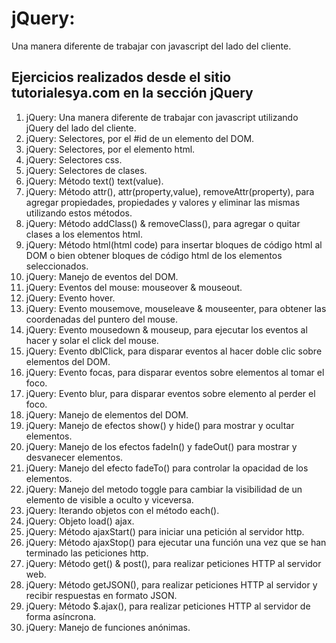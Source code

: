 # jQuery:
Una manera diferente de trabajar con javascript del lado del cliente.


## Ejercicios realizados desde el sitio tutorialesya.com en la sección jQuery

1. jQuery: Una manera diferente de trabajar con javascript utilizando jQuery del lado del cliente.
2. jQuery: Selectores, por el #id de un elemento del DOM.
3. jQuery: Selectores, por el elemento html.
4. jQuery: Selectores css.
5. jQuery: Selectores de clases.
6. jQuery: Método text() text(value).
7. jQuery: Método attr(), attr(property,value), removeAttr(property), para agregar propiedades, propiedades y valores y eliminar las mismas utilizando estos métodos.
8. jQuery: Método addClass() & removeClass(), para agregar o quitar clases a los elementos html.
9. jQuery: Método html(html code) para insertar bloques de código html al DOM o bien obtener bloques de código html de los elementos seleccionados.
10. jQuery: Manejo de eventos del DOM.
11. jQuery: Eventos del mouse: mouseover & mouseout.
12. jQuery: Evento hover.
13. jQuery: Evento mousemove, mouseleave & mouseenter, para obtener las coordenadas del puntero del mouse.
14. jQuery: Evento mousedown & mouseup, para ejecutar los eventos al hacer y solar el click del mouse.
15. jQuery: Evento dblClick, para disparar eventos al hacer doble clic sobre elementos del DOM.
16. jQuery: Evento focas, para disparar eventos sobre elementos al tomar el foco.
17. jQuery: Evento blur, para disparar eventos sobre elemento al perder el foco.
18. jQuery: Manejo de elementos del DOM.
19. jQuery: Manejo de efectos show() y hide() para mostrar y ocultar elementos.
20. jQuery: Manejo de los efectos fadeIn() y fadeOut() para mostrar y desvanecer elementos.
21. jQuery: Manejo del efecto fadeTo() para controlar la opacidad de los elementos.
22. jQuery: Manejo del metodo toggle para cambiar la visibilidad de un elemento de visible a oculto y viceversa.
23. jQuery: Iterando objetos con el método each().
24. jQuery: Objeto load() ajax.
25. jQuery: Método ajaxStart() para iniciar una petición al servidor http.
25. jQuery: Método ajaxStop() para ejecutar una función una vez que se han terminado las peticiones http.
26. jQuery: Método get() & post(), para realizar peticiones HTTP al servidor web.
27. jQuery: Método getJSON(), para realizar peticiones HTTP al servidor y recibir respuestas en formato JSON.
28. jQuery: Método $.ajax(), para realizar peticiones HTTP al servidor de forma asíncrona.
29. jQuery: Manejo de funciones anónimas.